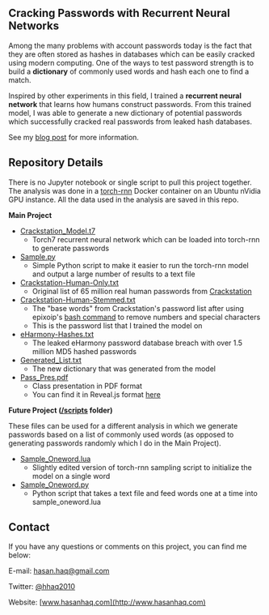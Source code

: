 ## Cracking Passwords with Recurrent Neural Networks

Among the many problems with account passwords today is the fact that they are often stored as hashes in databases which can be easily cracked using modern computing. One of the ways to test password strength is to build a **dictionary** of commonly used words and hash each one to find a match.

Inspired by other experiments in this field, I trained a **recurrent neural network** that learns how humans construct passwords. From this trained model, I was able to generate a new dictionary of potential passwords which successfully cracked real passwords from leaked hash databases.

See my [blog post](https://www.hasanhaq.com/pass-rnn/) for more information.

## Repository Details

There is no Jupyter notebook or single script to pull this project together. The analysis was done in a [torch-rnn](https://github.com/jcjohnson/torch-rnn) Docker container on an Ubuntu nVidia GPU instance. All the data used in the analysis are saved in this repo.

**Main Project**
* [Crackstation_Model.t7](/crackstation_model.t7)
  * Torch7 recurrent neural network which can be loaded into torch-rnn to generate passwords
* [Sample.py](/scripts/sample.py)
  * Simple Python script to make it easier to run the torch-rnn model and output a large number of results to a text file 
* [Crackstation-Human-Only.txt](/crackstation-human-only.txt)
  * Original list of 65 million real human passwords from [Crackstation](https://crackstation.net/buy-crackstation-wordlist-password-cracking-dictionary.htm)
* [Crackstation-Human-Stemmed.txt](/Crackstation-Human-Stemmed.txt)
  * The "base words" from Crackstation's password list after using epixoip's [bash command](https://hashcat.net/forum/thread-1305.html) to remove numbers and special characters
  * This is the password list that I trained the model on
* [eHarmony-Hashes.txt](/eHarmony-Hashes.txt)
  * The leaked eHarmony password database breach with over 1.5 million MD5 hashed passwords
* [Generated_List.txt](/Generated_List.txt)
  * The new dictionary that was generated from the model
* [Pass_Pres.pdf](/Pass_Pres.pdf)
  * Class presentation in PDF format
  * You can find it in Reveal.js format [here](http://pass.hh2010.me/)
  
**Future Project ([/scripts](/scripts) folder)**

These files can be used for a different analysis in which we generate passwords based on a list of commonly used words (as opposed to generating passwords randomly which I do in the Main Project).

* [Sample_Oneword.lua](/scripts/sample_oneword.lua)
  * Slightly edited version of torch-rnn sampling script to initialize the model on a single word
* [Sample_Oneword.py](/scripts/sample_oneword.py)
  * Python script that takes a text file and feed words one at a time into sample_oneword.lua

## Contact
If you have any questions or comments on this project, you can find me below:

E-mail: [hasan.haq@gmail.com](mailto:hasan.haq@gmail.com)

Twitter: [@hhaq2010](http://www.twitter.com/hhaq2010)

Website: [www.hasanhaq.com](http://www.hasanhaq.com)
